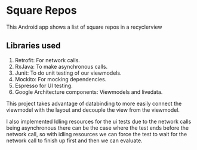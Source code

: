 # Square Repos

This Android app shows a list of square repos in a recyclerview

## Libraries used

1. Retrofit: For network calls.
2. RxJava: To make asynchronous calls.
3. Junit: To do unit testing of our viewmodels.
4. Mockito: For mocking dependencies.
5. Espresso for UI testing.
6. Google Architecture components: Viewmodels and livedata.

This project takes advantage of databinding to more easily connect the viewmodel with the layout and decouple the view from the viewmodel.

I also implemented Idling resources for the ui tests due to the network calls being asynchronous there can be the case where the test ends before the network call, so with idling resources we can force the test to wait for the network call to finish up first and then we can evaluate.
